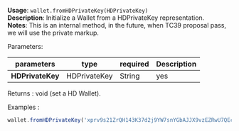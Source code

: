 **Usage**: `wallet.fromHDPrivateKey(HDPrivateKey)`       
**Description**: Initialize a Wallet from a HDPrivateKey representation.  
**Notes**: This is an internal method, in the future, when TC39 proposal pass, we will use the private markup.   

Parameters: 

| parameters             | type                   | required       | Description                                                         |  
|------------------------|------------------------|----------------| --------------------------------------------------------------------|
| **HDPrivateKey**       | HDPrivateKey|String    | yes            | The HDPrivateKey from which you want to initialize the wallet.      |

Returns : void (set a HD Wallet).

Examples : 

```js
wallet.fromHDPrivateKey('xprv9s21ZrQH143K37d2j9YW7snYGbAJJX9vzEZRwU7QEc4yP39t1Yc7t2Aw79aBBQWfLNqnpo9bFRnWoDv7xCPyBpLFHZvvrtVYfRv2zEBtnT5')
```


